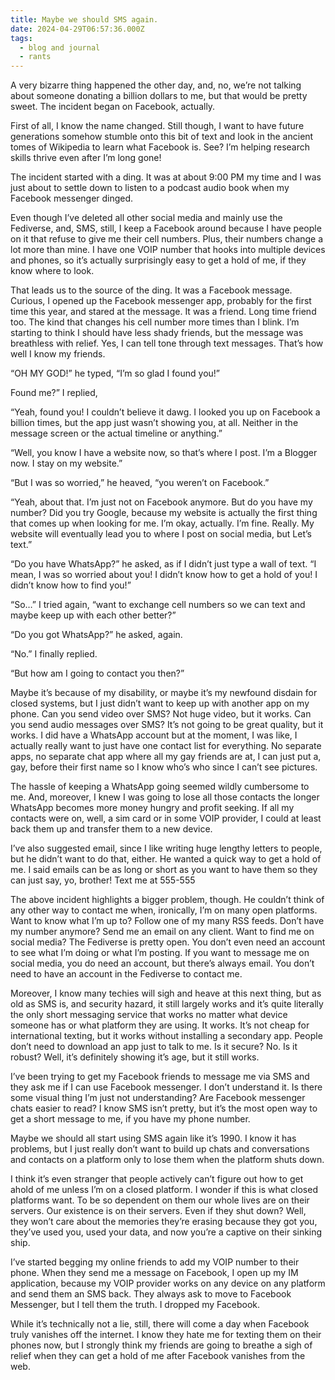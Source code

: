 ```yaml
---
title: Maybe we should SMS again.
date: 2024-04-29T06:57:36.000Z
tags:
  - blog and journal
  - rants
---
```


A very bizarre thing happened the other day, and, no, we’re not talking about someone donating a billion dollars to me, but that would be pretty sweet. The incident began on Facebook, actually.

First of all, I know the name changed. Still though, I want to have future generations somehow stumble onto this bit of text and look in the ancient tomes of Wikipedia to learn what Facebook is. See? I’m helping research skills thrive even after I’m long gone!

The incident started with a ding. It was at about 9:00 PM my time and I was just about to settle down to listen to a podcast audio book when my Facebook messenger dinged.

Even though I’ve deleted all other social media and mainly use the Fediverse, and, SMS, still, I keep a Facebook around because I have people on it that refuse to give me their cell numbers. Plus, their numbers change a lot more than mine. I have one VOIP number that hooks into multiple devices and phones, so it’s actually surprisingly easy to get a hold of me, if they know where to look.

That leads us to the source of the ding. It was a Facebook message. Curious, I opened up the Facebook messenger app, probably for the first time this year, and stared at the message. It was a friend. Long time friend too. The kind that changes his cell number more times than I blink. I’m starting to think I should have less shady friends, but the message was breathless with relief. Yes, I can tell tone through text messages. That’s how well I know my friends.

“OH MY GOD!” he typed, “I’m so glad I found you!”

Found me?” I replied,

“Yeah, found you! I couldn’t believe it dawg. I looked you up on Facebook a billion times, but the app just wasn’t showing you, at all. Neither in the message screen or the actual timeline or anything.”

“Well, you know I have a website now, so that’s where I post. I’m a Blogger now. I stay on my website.”

“But I was so worried,” he heaved, “you weren’t on Facebook.”

“Yeah, about that. I’m just not on Facebook anymore. But do you have my number? Did you try Google, because my website is actually the first thing that comes up when looking for me. I’m okay, actually. I’m fine. Really. My website will eventually lead you to where I post on social media, but Let’s text.”

“Do you have WhatsApp?” he asked, as if I didn’t just type a wall of text. “I mean, I was so worried about you! I didn’t know how to get a hold of you! I didn’t know how to find you!”

“So…” I tried again, “want to exchange cell numbers so we can text and maybe keep up with each other better?”

“Do you got WhatsApp?” he asked, again.

“No.” I finally replied.

“But how am I going to contact you then?”

Maybe it’s because of my disability, or maybe it’s my newfound disdain for closed systems, but I just didn’t want to keep up with another app on my phone. Can you send video over SMS? Not huge video, but it works. Can you send audio messages over SMS? It’s not going to be great quality, but it works. I did have a WhatsApp account but at the moment, I was like, I actually really want to just have one contact list for everything. No separate apps, no separate chat app where all my gay friends are at, I can just put a, gay, before their first name so I know who’s who since I can’t see pictures.

The hassle of keeping a WhatsApp going seemed wildly cumbersome to me. And, moreover, I knew I was going to lose all those contacts the longer WhatsApp becomes more money hungry and profit seeking. If all my contacts were on, well, a sim card or in some VOIP provider, I could at least back them up and transfer them to a new device.

I’ve also suggested email, since I like writing huge lengthy letters to people, but he didn’t want to do that, either. He wanted a quick way to get a hold of me. I said emails can be as long or short as you want to have them so they can just say, yo, brother! Text me at 555-555

The above incident highlights a bigger problem, though. He couldn’t think of any other way to contact me when, ironically, I’m on many open platforms. Want to know what I’m up to? Follow one of my many RSS feeds. Don’t have my number anymore? Send me an email on any client. Want to find me on social media? The Fediverse is pretty open. You don’t even need an account to see what I’m doing or what I’m posting. If you want to message me on social media, you do need an account, but there’s always email. You don’t need to have an account in the Fediverse to contact me.

Moreover, I know many techies will sigh and heave at this next thing, but as old as SMS is, and security hazard, it still largely works and it’s quite literally the only short messaging service that works no matter what device someone has or what platform they are using. It works. It’s not cheap for international texting, but it works without installing a secondary app. People don’t need to download an app just to talk to me. Is it secure? No. Is it robust? Well, it’s definitely showing it’s age, but it still works.

I’ve been trying to get my Facebook friends to message me via SMS and they ask me if I can use Facebook messenger. I don’t understand it. Is there some visual thing I’m just not understanding? Are Facebook messenger chats easier to read? I know SMS isn’t pretty, but it’s the most open way to get a short message to me, if you have my phone number.

Maybe we should all start using SMS again like it’s 1990. I know it has problems, but I just really don’t want to build up chats and conversations and contacts on a platform only to lose them when the platform shuts down.

I think it’s even stranger that people actively can’t figure out how to get ahold of me unless I’m on a closed platform. I wonder if this is what closed platforms want. To be so dependent on them our whole lives are on their servers. Our existence is on their servers. Even if they shut down? Well, they won’t care about the memories they’re erasing because they got you, they’ve used you, used your data, and now you’re a captive on their sinking ship.

I’ve started begging my online friends to add my VOIP number to their phone. When they send me a message on Facebook, I open up my IM application, because my VOIP provider works on any device on any platform and send them an SMS back. They always ask to move to Facebook Messenger, but I tell them the truth. I dropped my Facebook.

While it’s technically not a lie, still, there will come a day when Facebook truly vanishes off the internet. I know they hate me for texting them on their phones now, but I strongly think my friends are going to breathe a sigh of relief when they can get a hold of me after Facebook vanishes from the web.
